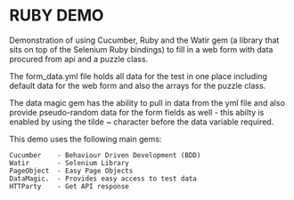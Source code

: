 # RUBY DEMO

Demonstration of using Cucumber, Ruby and the Watir gem (a library that sits on top of the Selenium Ruby bindings) to fill in a web form with data procured from api and a puzzle class.

The form_data.yml file holds all data for the test in one place including default data for the web form and also the arrays for the puzzle class. 

The data magic gem has the ability to pull in data from the yml file and also provide pseudo-random data for the form fields as well - this abilty is enabled by using the tilde ~ character before the data variable required.

This demo uses the following main gems:

```
Cucumber    - Behaviour Driven Development (BDD)
Watir       - Selenium Library
PageObject  - Easy Page Objects
DataMagic.  - Provides easy access to test data
HTTParty    - Get API response
```
